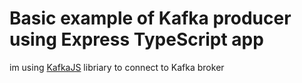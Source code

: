 # Basic example of Kafka producer using Express TypeScript app

im using [KafkaJS](https://kafka.js.org) libriary to connect to Kafka broker